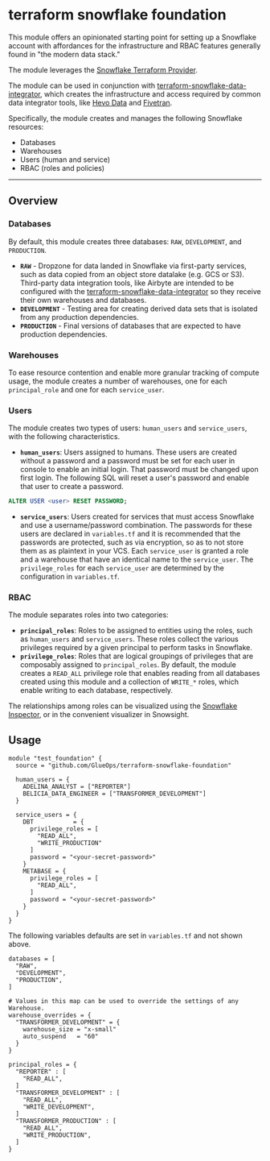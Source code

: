 # terraform snowflake foundation

This module offers an opinionated starting point for setting up a Snowflake account with affordances for the infrastructure and RBAC features generally found in "the modern data stack."

The module leverages the [Snowflake Terraform Provider](https://registry.terraform.io/providers/Snowflake-Labs/snowflake/latest).

The module can be used in conjunction with [terraform-snowflake-data-integrator](https://github.com/GlueOps/terraform-snowflake-data-integrator), which creates the infrastructure and access required by common data integrator tools, like [Hevo Data](https://hevodata.com/) and [Fivetran](https://www.fivetran.com/).

Specifically, the module creates and manages the following Snowflake resources:
 * Databases
 * Warehouses
 * Users (human and service)
 * RBAC (roles and policies)

---

## Overview

### Databases

By default, this module creates three databases: `RAW`, `DEVELOPMENT`, and `PRODUCTION`.

* **`RAW`** - Dropzone for data landed in Snowflake via first-party services, such as data copied from an object store datalake (e.g. GCS or S3).  Third-party data integration tools, like Airbyte are intended to be configured with the [terraform-snowflake-data-integrator](https://github.com/GlueOps/terraform-snowflake-data-integrator) so they receive their own warehouses and databases.
* **`DEVELOPMENT`** - Testing area for creating derived data sets that is isolated from any production dependencies.
* **`PRODUCTION`** - Final versions of databases that are expected to have production dependencies.

### Warehouses

To ease resource contention and enable more granular tracking of compute usage, the module creates a number of warehouses, one for each `principal_role` and one for each `service_user`.

### Users

The module creates two types of users: `human_users` and `service_users`, with the following characteristics.

* **`human_users`**: Users assigned to humans.  These users are created without a password and a password must be set for each user in console to enable an initial login.  That password must be changed upon first login.  The following SQL will reset a user's password and enable that user to create a password.
```sql
ALTER USER <user> RESET PASSWORD;
```

* **`service_users`**: Users created for services that must access Snowflake and use a username/password combination.  The passwords for these users are declared in `variables.tf` and it is recommended that the passwords are protected, such as via encryption, so as to not store them as as plaintext in your VCS.  Each `service_user` is granted a role and a warehouse that have an identical name to the `service_user`.  The `privilege_roles` for each `service_user` are determined by the configuration in `variables.tf`.

### RBAC

The module separates roles into two categories:

* **`principal_roles`**: Roles to be assigned to entities using the roles, such as `human_users` and `service_users`.  These roles collect the various privileges required by a given principal to perform tasks in Snowflake.
* **`privilege_roles`**: Roles that are logical groupings of privileges that are composably assigned to `principal_roles`.  By default, the module creates a `READ_ALL` privilege role that enables reading from all databases created using this module and a collection of `WRITE_*` roles, which enable writing to each database, respectively.

The relationships among roles can be visualized using the [Snowflake Inspector](http://snowflakeinspector.hashmapinc.com/), or in the convenient visualizer in Snowsight.

## Usage

```hcl
module "test_foundation" {
  source = "github.com/GlueOps/terraform-snowflake-foundation"

  human_users = {
    ADELINA_ANALYST = ["REPORTER"] 
    BELICIA_DATA_ENGINEER = ["TRANSFORMER_DEVELOPMENT"] 
  }

  service_users = {
    DBT           = {
      privilege_roles = [
        "READ_ALL",
        "WRITE_PRODUCTION"
      ]
      password = "<your-secret-password>"
    }
    METABASE = {
      privilege_roles = [
        "READ_ALL",
      ]
      password = "<your-secret-password>"
    }
  }
}
```

The following variables defaults are set in `variables.tf` and not shown above.

```hcl
databases = [
  "RAW",
  "DEVELOPMENT",
  "PRODUCTION",
]

# Values in this map can be used to override the settings of any Warehouse.
warehouse_overrides = {
  "TRANSFORMER_DEVELOPMENT" = {
    warehouse_size = "x-small"
    auto_suspend   = "60"
  }
}

principal_roles = {
  "REPORTER" : [
    "READ_ALL",
  ]
  "TRANSFORMER_DEVELOPMENT" : [
    "READ_ALL",
    "WRITE_DEVELOPMENT",
  ]
  "TRANSFORMER_PRODUCTION" : [
    "READ_ALL",
    "WRITE_PRODUCTION",
  ]
}
```
